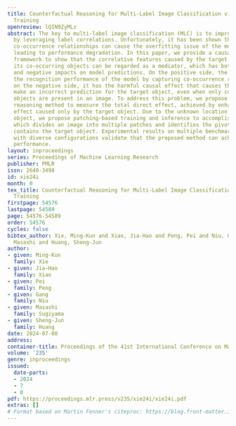 ```yaml
---
title: Counterfactual Reasoning for Multi-Label Image Classification via Patching-Based
  Training
openreview: lQIN9ZyMLz
abstract: The key to multi-label image classification (MLC) is to improve model performance
  by leveraging label correlations. Unfortunately, it has been shown that overemphasizing
  co-occurrence relationships can cause the overfitting issue of the model, ultimately
  leading to performance degradation. In this paper, we provide a causal inference
  framework to show that the correlative features caused by the target object and
  its co-occurring objects can be regarded as a mediator, which has both positive
  and negative impacts on model predictions. On the positive side, the mediator enhances
  the recognition performance of the model by capturing co-occurrence relationships;
  on the negative side, it has the harmful causal effect that causes the model to
  make an incorrect prediction for the target object, even when only co-occurring
  objects are present in an image. To address this problem, we propose a counterfactual
  reasoning method to measure the total direct effect, achieved by enhancing the direct
  effect caused only by the target object. Due to the unknown location of the target
  object, we propose patching-based training and inference to accomplish this goal,
  which divides an image into multiple patches and identifies the pivot patch that
  contains the target object. Experimental results on multiple benchmark datasets
  with diverse configurations validate that the proposed method can achieve state-of-the-art
  performance.
layout: inproceedings
series: Proceedings of Machine Learning Research
publisher: PMLR
issn: 2640-3498
id: xie24i
month: 0
tex_title: Counterfactual Reasoning for Multi-Label Image Classification via Patching-Based
  Training
firstpage: 54576
lastpage: 54589
page: 54576-54589
order: 54576
cycles: false
bibtex_author: Xie, Ming-Kun and Xiao, Jia-Hao and Peng, Pei and Niu, Gang and Sugiyama,
  Masashi and Huang, Sheng-Jun
author:
- given: Ming-Kun
  family: Xie
- given: Jia-Hao
  family: Xiao
- given: Pei
  family: Peng
- given: Gang
  family: Niu
- given: Masashi
  family: Sugiyama
- given: Sheng-Jun
  family: Huang
date: 2024-07-08
address:
container-title: Proceedings of the 41st International Conference on Machine Learning
volume: '235'
genre: inproceedings
issued:
  date-parts:
  - 2024
  - 7
  - 8
pdf: https://proceedings.mlr.press/v235/xie24i/xie24i.pdf
extras: []
# Format based on Martin Fenner's citeproc: https://blog.front-matter.io/posts/citeproc-yaml-for-bibliographies/
---
```

